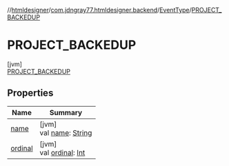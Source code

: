 //[htmldesigner](../../../../index.md)/[com.jdngray77.htmldesigner.backend](../../index.md)/[EventType](../index.md)/[PROJECT_BACKEDUP](index.md)

# PROJECT_BACKEDUP

[jvm]\
[PROJECT_BACKEDUP](index.md)

## Properties

| Name | Summary |
|---|---|
| [name](../../../com.jdngray77.htmldesigner.frontend.controls/-quad-control/-quad-control-mode/-all/index.md#-372974862%2FProperties%2F-1216412040) | [jvm]<br>val [name](../../../com.jdngray77.htmldesigner.frontend.controls/-quad-control/-quad-control-mode/-all/index.md#-372974862%2FProperties%2F-1216412040): [String](https://kotlinlang.org/api/latest/jvm/stdlib/kotlin/-string/index.html) |
| [ordinal](../../../com.jdngray77.htmldesigner.frontend.controls/-quad-control/-quad-control-mode/-all/index.md#-739389684%2FProperties%2F-1216412040) | [jvm]<br>val [ordinal](../../../com.jdngray77.htmldesigner.frontend.controls/-quad-control/-quad-control-mode/-all/index.md#-739389684%2FProperties%2F-1216412040): [Int](https://kotlinlang.org/api/latest/jvm/stdlib/kotlin/-int/index.html) |
